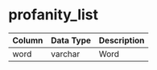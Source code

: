 # profanity_list

| Column | Data Type | Description |
| :--- | :--- | :--- |
| word | varchar | Word |

